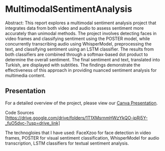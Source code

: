 # MultimodalSentimentAnalysis
Abstract:
This report explores a multimodal sentiment analysis project that integrates data from both video
and audio to assess sentiment more accurately than unimodal methods. The project involves
detecting faces in video frames and classifying sentiment using the POSTER model, while
concurrently transcribing audio using WhisperModel, preprocessing the text, and classifying
sentiment using an LSTM classifier. The results from both classifiers are combined through a
softmax-based dot product to determine the overall sentiment. The final sentiment and text,
translated into Turkish, are displayed with subtitles. The findings demonstrate the effectiveness of
this approach in providing nuanced sentiment analysis for multimedia content. 

## Presentation

For a detailed overview of the project, please view our [Canva Presentation]([https://www.canva.com/design/DAGGB5CwW1Y/uOutsZtHxDe0FE5eOyW-GA/edit?utm_content=DAGGB5CwW1Y&utm_campaign=designshare&utm_medium=link2&utm_source=sharebutton](https://www.canva.com/design/DAGGB5CwW1Y/gfhLKaB6CDhEyaAnT1Qy8Q/view?utm_content=DAGGB5CwW1Y&utm_campaign=designshare&utm_medium=link&utm_source=editor)).



Code Sources
[https://drive.google.com/drive/folders/1T1XMsrnmHWzYkQO-ipRj5Y-_fuO5dvc-?usp=drive_link]



The technogloies that I have used:
FaceXzoo for face detection in video frames,
POSTER for visual sentiment classification,
WhisperModel for audio transcription,
LSTM classifiers for textual sentiment analysis.
